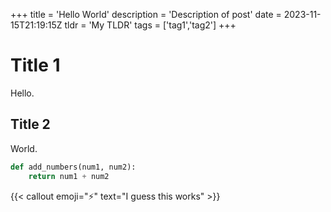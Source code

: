 +++
title = 'Hello World'
description = 'Description of post'
date = 2023-11-15T21:19:15Z
tldr = 'My TLDR'
tags = ['tag1','tag2']
+++

# Title 1

Hello.

## Title 2

World.

```python
def add_numbers(num1, num2):
    return num1 + num2
```

{{< callout emoji="⚡️" text="I guess this works" >}}
